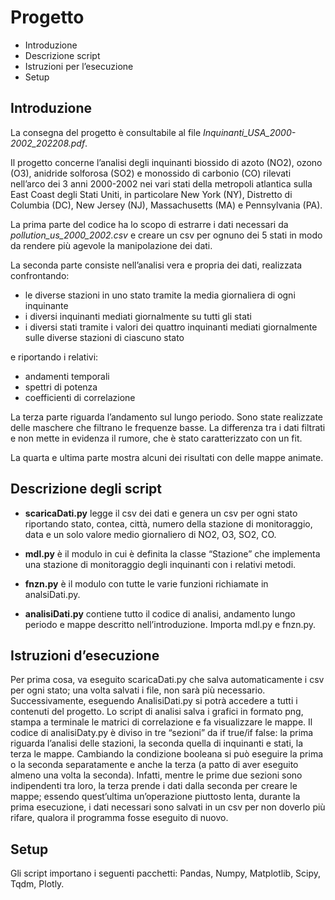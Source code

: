 # Progetto
* Introduzione
* Descrizione script 
*	Istruzioni per l’esecuzione
* Setup
## **Introduzione**
La consegna del progetto è consultabile al file *Inquinanti_USA_2000-2002_202208.pdf*.

Il progetto concerne l’analisi degli inquinanti biossido di azoto (NO2), ozono (O3), anidride solforosa (SO2) e monossido di carbonio (CO) rilevati nell’arco dei 3 anni 2000-2002 nei vari stati della metropoli atlantica sulla East Coast degli Stati Uniti, in particolare New York (NY), Distretto di Columbia (DC), New Jersey (NJ), Massachusetts (MA) e Pennsylvania (PA).

La prima parte del codice ha lo scopo di estrarre i dati necessari da *pollution_us_2000_2002.csv* e creare un csv per ognuno dei 5 stati in modo da rendere più agevole la manipolazione dei dati. 

La seconda parte consiste nell’analisi vera e propria dei dati, realizzata confrontando:

* le diverse stazioni in uno stato tramite la media giornaliera di ogni inquinante
* i diversi inquinanti mediati giornalmente su tutti gli stati
* i diversi stati tramite i valori dei quattro inquinanti mediati giornalmente sulle diverse stazioni di ciascuno stato

e riportando i relativi:

* andamenti temporali
* spettri di potenza
* coefficienti di correlazione

La terza parte riguarda l’andamento sul lungo periodo. Sono state realizzate delle maschere che filtrano le frequenze basse. La differenza tra i dati filtrati e non mette in evidenza il rumore, che è stato caratterizzato con un fit.

La quarta e ultima parte mostra alcuni dei risultati con delle mappe animate.

## **Descrizione degli script**

* **scaricaDati.py** legge il csv dei dati e genera un csv per ogni stato riportando stato, contea, città, numero della stazione di monitoraggio, data e un solo valore medio giornaliero di NO2, O3, SO2, CO.

* **mdl.py** è il modulo in cui è definita la classe “Stazione” che implementa una stazione di monitoraggio degli inquinanti con i relativi metodi.

* **fnzn.py** è il modulo con tutte le varie funzioni richiamate in analsiDati.py.

* **analisiDati.py** contiene tutto il codice di analisi, andamento lungo periodo e mappe descritto nell’introduzione. Importa mdl.py e fnzn.py.

## **Istruzioni d’esecuzione**

Per prima cosa, va eseguito scaricaDati.py che salva automaticamente i csv per ogni stato; una volta salvati i file, non sarà più necessario. Successivamente, eseguendo AnalisiDati.py si potrà accedere a tutti i contenuti del progetto. Lo script di analisi salva i grafici in formato png, stampa a terminale le matrici di correlazione e fa visualizzare le mappe. Il codice di analisiDaty.py è diviso in tre “sezioni” da if true/if false: la prima riguarda l’analisi delle stazioni, la seconda quella di inquinanti e stati, la terza le mappe. Cambiando la condizione booleana si può eseguire la prima o la seconda separatamente e anche la terza (a patto di aver eseguito almeno una volta la seconda). Infatti, mentre le prime due sezioni sono indipendenti tra loro, la terza prende i dati dalla seconda per creare le mappe; essendo quest’ultima un’operazione piuttosto lenta, durante la prima esecuzione, i dati necessari sono salvati in un csv per non doverlo più rifare, qualora il programma fosse eseguito di nuovo.

## **Setup**

Gli script importano i seguenti pacchetti: Pandas, Numpy, Matplotlib, Scipy, Tqdm, Plotly.
